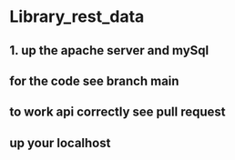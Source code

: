 # Library_rest_data

## 1. up the apache server and mySql 

##  for the code see branch main

## to work api correctly see pull request 

## up your localhost
